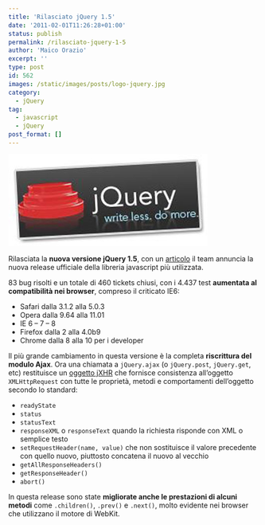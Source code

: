 ```yaml
---
title: 'Rilasciato jQuery 1.5'
date: '2011-02-01T11:26:28+01:00'
status: publish
permalink: /rilasciato-jquery-1-5
author: 'Maico Orazio'
excerpt: ''
type: post
id: 562
images: /static/images/posts/logo-jquery.jpg
category:
  - jQuery
tag:
  - javascript
  - jQuery
post_format: []
---
```


![jQuery 1.5](/static/images/posts/logo-jquery.jpg 'logo-jquery')

Rilasciata la **nuova versione jQuery 1.5**, con un [articolo](http://blog.jquery.com/2011/01/31/jquery-15-released/ 'Annuncio jQuery 1.5') il team annuncia la nuova release ufficiale della libreria javascript più utilizzata.

83 bug risolti e un totale di 460 tickets chiusi, con i 4.437 test **aumentata al compatibilità nei browser**, compreso il criticato IE6:

- Safari dalla 3.1.2 alla 5.0.3
- Opera dalla 9.64 alla 11.01
- IE 6 – 7 – 8
- Firefox dalla 2 alla 4.0b9
- Chrome dalla 8 alla 10 per i developer

Il più grande cambiamento in questa versione è la completa **riscrittura del modulo Ajax**. Ora una chiamata a `jQuery.ajax` (o `jQuery.post`, `jQuery.get`, etc) restituisce un [oggetto jXHR](http://api.jquery.com/jQuery.ajax/ 'Documentazione jQuery.ajax()') che fornisce consistenza all’oggetto `XMLHttpRequest` con tutte le proprietà, metodi e comportamenti dell’oggetto secondo lo standard:

- `readyState`
- `status`
- `statusText`
- `responseXML` o `responseText` quando la richiesta risponde con XML o semplice testo
- `setRequestHeader(name, value)` che non sostituisce il valore precedente con quello nuovo, piuttosto concatena il nuovo al vecchio
- `getAllResponseHeaders()`
- `getResponseHeader()`
- `abort()`

In questa release sono state **migliorate anche le prestazioni di alcuni metodi** come `.children()`, `.prev()` e `.next()`, molto evidente nei browser che utilizzano il motore di WebKit.
